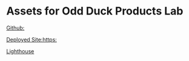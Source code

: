 # Assets for Odd Duck Products Lab

[Github:](https://github.com/outlandico/odd_duck_products.git)

[Deployed Site:https:](//outlandico.github.io/odd_duck_products)

[Lighthouse](<Screenshot (3586).png>)